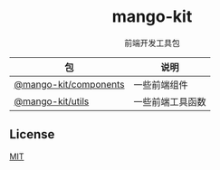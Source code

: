 <h1 align="center">
mango-kit
</h1>
<p align="center">前端开发工具包<p>

| 包                                           | 说明             |
| -------------------------------------------- | ---------------- |
| [@mango-kit/components](packages/components) | 一些前端组件     |
| [@mango-kit/utils](packages/utils)           | 一些前端工具函数 |

## License

[MIT](./LICENSE)

